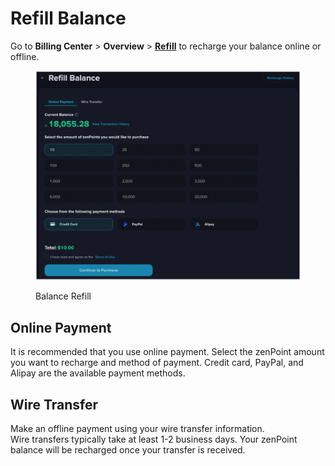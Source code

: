 # Refill Balance

Go to **Billing Center** > **Overview** > [**Refill**](https://console.zenlayer.com/account/payment) to recharge your balance online or offline.

<figure><img src="../../.gitbook/assets/image (14).png" alt=""><figcaption><p>Balance Refill</p></figcaption></figure>

## **Online Payment**

It is recommended that you use online payment. Select the zenPoint amount you want to recharge and method of payment. Credit card, PayPal, and Alipay are the available payment methods.

## **Wire Transfer**

Make an offline payment using your wire transfer information.\
Wire transfers typically take at least 1-2 business days. Your zenPoint balance will be recharged once your transfer is received.

